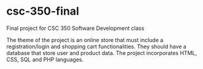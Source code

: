 # csc-350-final
Final project for CSC 350 Software Development class

The theme of the project is an online store that must include a registration/login and shopping cart functionalities. They should have a database that store user and product data. The project incorporates HTML, CSS, SQL and PHP languages.
